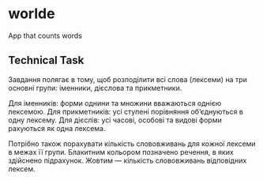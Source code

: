 # worlde

App that counts words

## Technical Task

Завдання полягає в тому, щоб розподілити всі слова (лексеми) на три основні
групи: іменники, дієслова та прикметники.

Для іменників: форми однини та множини вважаються однією лексемою. 
Для прикметників: усі ступені порівняння об’єднуються в одну лексему. 
Для дієслів: усі часові, особові та видові форми рахуються як одна лексема.

Потрібно також порахувати кількість слововживань для кожної лексеми в межах її
групи. Блакитним кольором позначено речення, в яких здійснено підрахунок.
Жовтим — кількість слововживань відповідних лексем.
